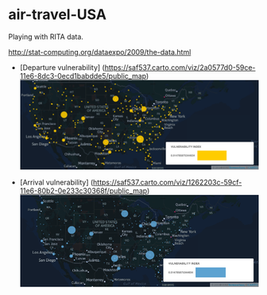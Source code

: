 # air-travel-USA
Playing with RITA data.


http://stat-computing.org/dataexpo/2009/the-data.html


* [Departure vulnerability]
(https://saf537.carto.com/viz/2a0577d0-59ce-11e6-8dc3-0ecd1babdde5/public_map)
![alt text](https://github.com/sarangof/air-travel-USA/blob/master/plots/departure_vulnerability.png "Vulnerability in Continental USA (departures).")


* [Arrival vulnerability]
(https://saf537.carto.com/viz/1262203c-59cf-11e6-80b2-0e233c30368f/public_map)
![alt text](https://github.com/sarangof/air-travel-USA/blob/master/plots/arrival_vulnerability.png "Vulnerability index in Continental USA (arrivals).")

